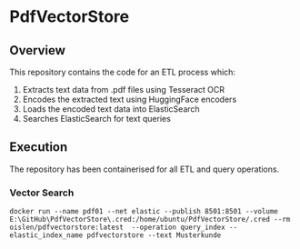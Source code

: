# PdfVectorStore

## Overview

This repository contains the code for an ETL process which:
1. Extracts text data from .pdf files using Tesseract OCR
2. Encodes the extracted text using HuggingFace encoders
3. Loads the encoded text data into ElasticSearch
4. Searches ElasticSearch for text queries

## Execution

The repository has been containerised for all ETL and query operations.

### Vector Search

    docker run --name pdf01 --net elastic --publish 8501:8501 --volume E:\GitHub\PdfVectorStore\.cred:/home/ubuntu/PdfVectorStore/.cred --rm oislen/pdfvectorstore:latest  --operation query_index --elastic_index_name pdfvectorstore --text Musterkunde
